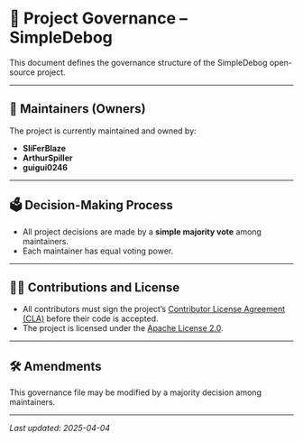 # 📜 Project Governance – SimpleDebog

This document defines the governance structure of the SimpleDebog open-source project.

---

## 👥 Maintainers (Owners)

The project is currently maintained and owned by:

- **SliFerBlaze**
- **ArthurSpiller**
- **guigui0246**

---

## 🗳️ Decision-Making Process

- All project decisions are made by a **simple majority vote** among maintainers.
- Each maintainer has equal voting power.

---

## 👨‍💻 Contributions and License

- All contributors must sign the project’s [Contributor License Agreement (CLA)](./CLA.md) before their code is accepted.
- The project is licensed under the [Apache License 2.0](./LICENSE).

---

## 🛠️ Amendments

This governance file may be modified by a majority decision among maintainers.

---

_Last updated: 2025-04-04_
